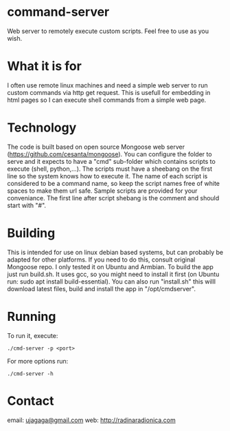 # command-server
Web server to remotely execute custom scripts.
Feel free to use as you wish.

# What it is for
I often use remote linux machines and need a simple web server to run custom commands via http get request. This is usefull for embedding in html pages so I can execute shell commands from a simple web page.

# Technology
The code is built based on open source Mongoose web server (https://github.com/cesanta/mongoose). You can configure the folder to serve and it expects to have a "cmd" sub-folder which contains scripts to execute (shell, python,...). The scripts must have a sheebang on the first line so the system knows how to execute it. The name of each script is considered to be a command name, so keep the script names free of white spaces to make them url safe. Sample scripts are provided for your conveniance. The first line after script shebang is the comment and should start with "#".

# Building
This is intended for use on linux debian based systems, but can probably be adapted for other platforms. If you need to do this, consult original Mongoose repo. I only tested it on Ubuntu and Armbian.
To build the app just run build.sh. It uses gcc, so you might need to install it first (on Ubuntu run: sudo apt install build-essential). 
You can also run "install.sh" this willl download latest files, build and install the app in "/opt/cmdserver".

# Running
To run it, execute:

	./cmd-server -p <port>

For more options run:

	./cmd-server -h

# Contact
email: ujagaga@gmail.com
web: http://radinaradionica.com

